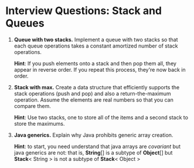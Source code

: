 # Interview Questions: Stack and Queues

1. **Queue with two stacks.** Implement a queue with two stacks so that each queue operations takes a constant amortized number of stack operations.

   **Hint**: If you push elements onto a stack and then pop them all, they appear in reverse order. If you repeat this process, they're now back in order.

2. **Stack with max.** Create a data structure that efficiently supports the stack operations (push and pop) and also a return-the-maximum operation. Assume the elements are real numbers so that you can compare them.

   **Hint**: Use two stacks, one to store all of the items and a second stack to store the maximums.

3. **Java generics.** Explain why Java prohibits generic array creation.

   **Hint**: to start, you need understand that java arrays are _covariant_ but java generics are not: that is, **String**[] is a subtype of **Object**[] but **Stack**< String > is not a subtype of **Stack**< Object >

